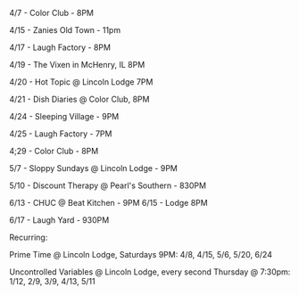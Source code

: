 4/7 - Color Club - 8PM

4/15 - Zanies Old Town - 11pm

4/17 - Laugh Factory - 8PM

4/19 - The Vixen in McHenry, IL 8PM

4/20 - Hot Topic @ Lincoln Lodge 7PM

4/21 - Dish Diaries @ Color Club, 8PM

4/24 - Sleeping Village - 9PM

4/25 - Laugh Factory - 7PM

4;29 - Color Club - 8PM

5/7 - Sloppy Sundays @ Lincoln Lodge - 9PM

5/10 - Discount Therapy @ Pearl's Southern - 830PM

6/13 - CHUC @ Beat Kitchen - 9PM
6/15 - Lodge 8PM

6/17 - Laugh Yard - 930PM

Recurring:

Prime Time @ Lincoln Lodge, Saturdays 9PM: 4/8, 4/15, 5/6, 5/20, 6/24

Uncontrolled Variables @ Lincoln Lodge, every second Thursday @ 7:30pm: 1/12, 2/9, 3/9, 4/13, 5/11


